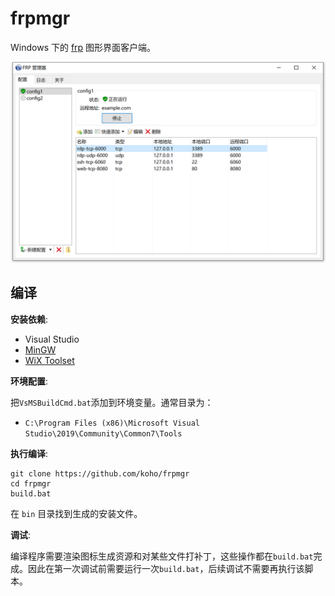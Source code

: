 # frpmgr

Windows 下的 [frp](https://github.com/fatedier/frp) 图形界面客户端。

![frpmgr](/docs/frpmgr.png)

## 编译
**安装依赖**:
- Visual Studio
- [MinGW](http://www.mingw.org/)
- [WiX Toolset](https://wixtoolset.org/)

**环境配置**:

把`VsMSBuildCmd.bat`添加到环境变量。通常目录为：
- `C:\Program Files (x86)\Microsoft Visual Studio\2019\Community\Common7\Tools`

**执行编译**:

```shell script
git clone https://github.com/koho/frpmgr
cd frpmgr
build.bat
```

在 `bin` 目录找到生成的安装文件。

**调试**:

编译程序需要渲染图标生成资源和对某些文件打补丁，这些操作都在`build.bat`完成。因此在第一次调试前需要运行一次`build.bat`，后续调试不需要再执行该脚本。